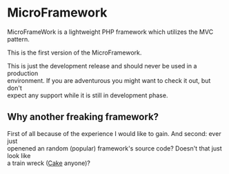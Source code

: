 MicroFramework
==============

MicroFrameWork is a lightweight PHP framework which utilizes the MVC pattern.

This is the first version of the MicroFramework.

This is just the development release and should never be used in a production  
environment. If you are adventurous you might want to check it out, but don't  
expect any support while it is still in development phase.

Why another freaking framework?
-------------------------------

First of all because of the experience I would like to gain. And second: ever just  
openened an random (popular) framework's source code? Doesn't that just look like  
a train wreck ([Cake][1] anyone)?

[1]:https://github.com/cakephp/cakephp